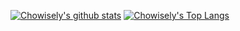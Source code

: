 [![Chowisely's github stats](https://github-readme-stats.vercel.app/api?username=chowisely&count_private=true&show_icons=true&include_all_commits=true&theme=vue-dark )](https://github.com/anuraghazra/github-readme-stats)
[![Chowisely's Top Langs](https://github-readme-stats.vercel.app/api/top-langs/?username=chowisely&layout=compact&theme=vue-dark)](https://github.com/anuraghazra/github-readme-stats)

